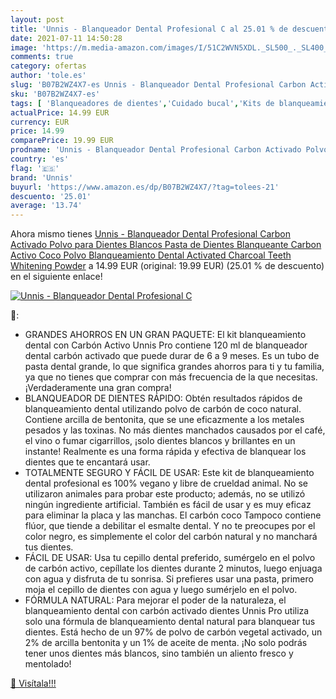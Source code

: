 ```yaml
---
layout: post
title: 'Unnis - Blanqueador Dental Profesional C al 25.01 % de descuento'
date: 2021-07-11 14:50:28
image: 'https://m.media-amazon.com/images/I/51C2WVN5XDL._SL500_._SL400_.jpg'
comments: true
category: ofertas
author: 'tole.es'
slug: 'B07B2WZ4X7-es Unnis - Blanqueador Dental Profesional Carbon Activado...'
sku: 'B07B2WZ4X7-es'
tags: [ 'Blanqueadores de dientes','Cuidado bucal','Kits de blanqueamiento de dientes','Salud y cuidado personal','de','dientes','pasta','unnis', ]
actualPrice: 14.99 EUR
currency: EUR
price: 14.99
comparePrice: 19.99 EUR
prodname: 'Unnis - Blanqueador Dental Profesional Carbon Activado Polvo para Dientes Blancos Pasta de Dientes Blanqueante Carbon Activo Coco Polvo Blanqueamiento Dental Activated Charcoal Teeth Whitening Powder'
country: 'es'
flag: '🇪🇸'
brand: 'Unnis'
buyurl: 'https://www.amazon.es/dp/B07B2WZ4X7/?tag=tolees-21'
descuento: '25.01'
average: '13.74'
---
```


Ahora mismo tienes [Unnis - Blanqueador Dental Profesional Carbon Activado Polvo para Dientes Blancos Pasta de Dientes Blanqueante Carbon Activo Coco Polvo Blanqueamiento Dental Activated Charcoal Teeth Whitening Powder](https://www.amazon.es/dp/B07B2WZ4X7/?tag=tolees-21) a 14.99 EUR (original: 19.99 EUR) (25.01 %  de descuento) en el siguiente enlace!

[![Unnis - Blanqueador Dental Profesional C](https://m.media-amazon.com/images/I/51C2WVN5XDL._SL500_._SL400_.jpg)](https://www.amazon.es/dp/B07B2WZ4X7/?tag=tolees-21)

🔎:

- GRANDES AHORROS EN UN GRAN PAQUETE: El kit blanqueamiento dental con Carbón Activo Unnis Pro contiene 120 ml de blanqueador dental carbón activado que puede durar de 6 a 9 meses. Es un tubo de pasta dental grande, lo que significa grandes ahorros para ti y tu familia, ya que no tienes que comprar con más frecuencia de la que necesitas. ¡Verdaderamente una gran compra!
- BLANQUEADOR DE DIENTES RÁPIDO: Obtén resultados rápidos de blanqueamiento dental utilizando polvo de carbón de coco natural. Contiene arcilla de bentonita, que se une eficazmente a los metales pesados y las toxinas. No más dientes manchados causados por el café, el vino o fumar cigarrillos, ¡solo dientes blancos y brillantes en un instante! Realmente es una forma rápida y efectiva de blanquear los dientes que te encantará usar.
- TOTALMENTE SEGURO Y FÁCIL DE USAR: Este kit de blanqueamiento dental profesional es 100% vegano y libre de crueldad animal. No se utilizaron animales para probar este producto; además, no se utilizó ningún ingrediente artificial. También es fácil de usar y es muy eficaz para eliminar la placa y las manchas. El carbón coco Tampoco contiene flúor, que tiende a debilitar el esmalte dental. Y no te preocupes por el color negro, es simplemente el color del carbón natural y no manchará tus dientes.
- FÁCIL DE USAR: Usa tu cepillo dental preferido, sumérgelo en el polvo de carbón activo, cepíllate los dientes durante 2 minutos, luego enjuaga con agua y disfruta de tu sonrisa. Si prefieres usar una pasta, primero moja el cepillo de dientes con agua y luego sumérjelo en el polvo.
- FÓRMULA NATURAL: Para mejorar el poder de la naturaleza, el blanqueamiento dental con carbón activado dientes Unnis Pro utiliza solo una fórmula de blanqueamiento dental natural para blanquear tus dientes. Está hecho de un 97% de polvo de carbón vegetal activado, un 2% de arcilla bentonita y un 1% de aceite de menta. ¡No solo podrás tener unos dientes más blancos, sino también un aliento fresco y mentolado!

[🛒 Visítala!!!](https://www.amazon.es/dp/B07B2WZ4X7/?tag=tolees-21)
